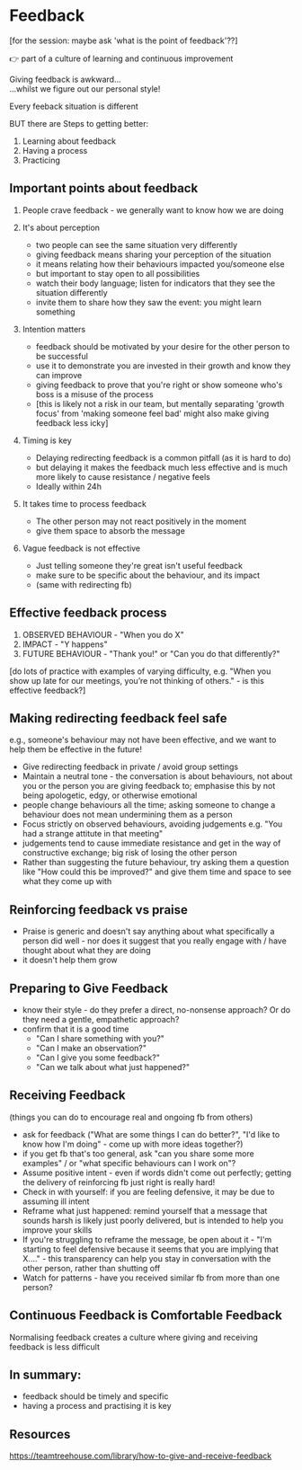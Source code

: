 
Feedback
========
[for the session: maybe ask 'what is the point of feedback'??]

:point_right: part of a culture of learning and continuous improvement

Giving feedback is awkward... </br>
...whilst we figure out our personal style!

Every feeback situation is different

BUT there are Steps to getting better:
1. Learning about feedback
2. Having a process
3. Practicing


Important points about feedback
-------------------------------
1. People crave feedback - we generally want to know how we are doing

2. It's about perception
    - two people can see the same situation very differently
    - giving feedback means sharing your perception of the situation
    - it means relating how their behaviours impacted you/someone else
    - but important to stay open to all possibilities
    - watch their body language; listen for indicators that they see the situation differently
    - invite them to share how they saw the event: you might learn something

3. Intention matters
    - feedback should be motivated by your desire for the other person to be successful
    - use it to demonstrate you are invested in their growth and know they can improve
    - giving feedback to prove that you're right or show someone who's boss is a misuse of the process
    - [this is likely not a risk in our team, but mentally separating 'growth focus' from 'making someone feel bad' might also make giving feedback less icky]

4. Timing is key
   - Delaying redirecting feedback is a common pitfall (as it is hard to do)
   - but delaying it makes the feedback much less effective and is much more likely to cause resistance / negative feels
   - Ideally within 24h

5. It takes time to process feedback
   - The other person may not react positively in the moment
   - give them space to absorb the message

6. Vague feedback is not effective
   - Just telling someone they're great isn't useful feedback
   - make sure to be specific about the behaviour, and its impact
   - (same with redirecting fb)


Effective feedback process
--------------------------
1. OBSERVED BEHAVIOUR - "When you do X"
2. IMPACT - "Y happens"
3. FUTURE BEHAVIOUR - "Thank you!" or "Can you do that differently?"

[do lots of practice with examples of varying difficulty, e.g. "When you show up late for our meetings, you’re not thinking of others." - is this effective feedback?]


Making redirecting feedback feel safe
-------------------------------------
e.g., someone's behaviour may not have been effective, and we want to help them be effective in the future!
- Give redirecting feedback in private / avoid group settings
- Maintain a neutral tone - the conversation is about behaviours, not about you or the person you are giving feedback to; emphasise this by not being apologetic, edgy, or otherwise emotional
- people change behaviours all the time; asking someone to change a behaviour does not mean undermining them as a person
- Focus strictly on observed behaviours, avoiding judgements e.g. "You had a strange attitute in that meeting"
- judgements tend to cause immediate resistance and get in the way of constructive exchange; big risk of losing the other person
- Rather than suggesting the future behaviour, try asking them a question like "How could this be improved?" and give them time and space to see what they come up with


Reinforcing feedback vs praise
------------------------------
- Praise is generic and doesn't say anything about what specifically a person did well - nor does it suggest that you really engage with / have thought about what they are doing
- it doesn't help them grow


Preparing to Give Feedback
--------------------------
- know their style - do they prefer a direct, no-nonsense approach? Or do they need a gentle, empathetic approach?
- confirm that it is a good time
  - "Can I share something with you?"
  - "Can I make an observation?"
  - "Can I give you some feedback?"
  - "Can we talk about what just happened?"


Receiving Feedback
------------------
(things you can do to encourage real and ongoing fb from others)
- ask for feedback ("What are some things I can do better?", "I'd like to know how I'm doing" - come up with more ideas together?)
- if you get fb that's too general, ask "can you share some more examples" / or "what specific behaviours can I work on"?
- Assume positive intent - even if words didn't come out perfectly; getting the delivery of reinforcing fb just right is really hard!
- Check in with yourself: if you are feeling defensive, it may be due to assuming ill intent
- Reframe what just happened: remind yourself that a message that sounds harsh is likely just poorly delivered, but is intended to help you improve your skills
- If you're struggling to reframe the message, be open about it - "I'm starting to feel defensive because it seems that you are implying that X...." - this transparency can help you stay in conversation with the other person, rather than shutting off
- Watch for patterns - have you received similar fb from more than one person?


Continuous Feedback is Comfortable Feedback
-------------------------------------------
Normalising feedback creates a culture where giving and receiving feedback is less difficult



In summary:
-----------
- feedback should be timely and specific
- having a process and practising it is key


## Resources
https://teamtreehouse.com/library/how-to-give-and-receive-feedback
